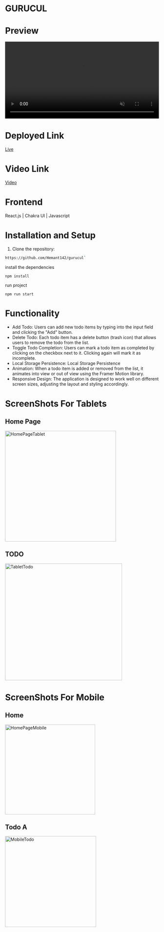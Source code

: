 # GURUCUL

# Preview

<video width="100%" height="auto" autoplay loop muted src="https://github.com/Hemant142/gurucul/assets/121333203/aa0d500a-a405-4204-9b3f-751243980572"  type="video/mp4" >
  
</video>

# Deployed Link
 [Live](https://gurucul.vercel.app/)
 
# Video Link
  [Video](https://drive.google.com/file/d/1eGwokyElrmqMY9GE8JM9nYWqsQc4VXSJ/view?usp=sharing)
  
# Frontend

React.js | Chakra UI | Javascript 


# Installation and Setup
1. Clone the repository:

```bash
https://github.com/Hemant142/gurucul` 
```
install the dependencies
```
npm install
```
run project
```
npm run start
```
# Functionality
- Add Todo: Users can add new todo items by typing into the input field and clicking the "Add" button.
- Delete Todo: Each todo item has a delete button (trash icon) that allows users to remove the todo from the list.
- Toggle Todo Completion:  Users can mark a todo item as completed by clicking on the checkbox next to it. Clicking again will mark it as incomplete.
- Local Storage Persistence: Local Storage Persistence
- Animation: When a todo item is added or removed from the list, it animates into view or out of view using the Framer Motion library.
- Responsive Design: The application is designed to work well on different screen sizes, adjusting the layout and styling accordingly.


# ScreenShots  For Tablets

## Home Page
<img width="363" alt="HomePageTablet" src="https://github.com/Hemant142/gurucul/assets/121333203/14a0c5be-7735-4814-a6ba-f290cf229576">


## TODO 

<img width="383" alt="TabletTodo" src="https://github.com/Hemant142/gurucul/assets/121333203/da316799-fed6-4f02-b659-b20ba3fba30a">


# ScreenShots  For Mobile

## Home

<img width="295" alt="HomePageMobile" src="https://github.com/Hemant142/gurucul/assets/121333203/e1ade4f8-3b71-466c-ae29-ce10768e2d0d">


## Todo A


<img width="298" alt="MobileTodo" src="https://github.com/Hemant142/gurucul/assets/121333203/60c7f94a-4790-46a6-ad8a-6958a859ad08">
